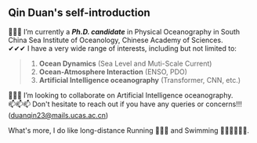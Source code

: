 ## Qin Duan's self-introduction 

🔭🔭🔭 I’m currently a ***Ph.D. candidate*** in Physical Oceanography in South China Sea Institute of Oceanology, Chinese Academy of Sciences. <br>
✔✔✔ I have a very wide range of interests, including but not limited to: <br>
> 1. **Ocean Dynamics** (Sea Level and Muti-Scale Current)
> 2. **Ocean-Atmosphere Interaction** (ENSO, PDO)
> 3. **Artificial Intelligence oceanography** (Transformer, CNN, etc.)
>    
🤗🤗🤗 I’m looking to collaborate on  Artificial Intelligence oceanography. <br>
📫📫📫 Don't hesitate to reach out if you have any queries or concerns!!! (duanqin23@mails.ucas.ac.cn) <br>

What's more, I do like long-distance Running 🏃🏃🏃 and Swimming 🏊‍♂️🏊‍♂️🏊‍♂️. <br>
